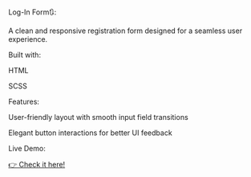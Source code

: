 Log-In Form🔃:

A clean and responsive registration form designed for a seamless user experience.

Built with:

HTML

SCSS 

Features:

User-friendly layout with smooth input field transitions

Elegant button interactions for better UI feedback

Live Demo:
<div class="demo-link">
    <a href="https://tyebzx0.github.io/Log-In/" class="demo-button" target="_blank">
        👉 Check it here!
    </a>
</div>
